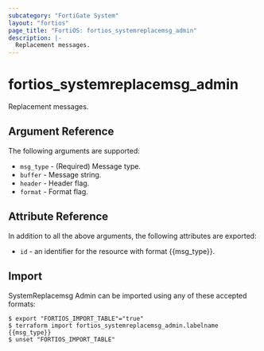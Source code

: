```yaml
---
subcategory: "FortiGate System"
layout: "fortios"
page_title: "FortiOS: fortios_systemreplacemsg_admin"
description: |-
  Replacement messages.
---
```


# fortios_systemreplacemsg_admin
Replacement messages.

## Argument Reference


The following arguments are supported:

* `msg_type` - (Required) Message type.
* `buffer` - Message string.
* `header` - Header flag.
* `format` - Format flag.


## Attribute Reference

In addition to all the above arguments, the following attributes are exported:
* `id` - an identifier for the resource with format {{msg_type}}.

## Import

SystemReplacemsg Admin can be imported using any of these accepted formats:
```
$ export "FORTIOS_IMPORT_TABLE"="true"
$ terraform import fortios_systemreplacemsg_admin.labelname {{msg_type}}
$ unset "FORTIOS_IMPORT_TABLE"
```
